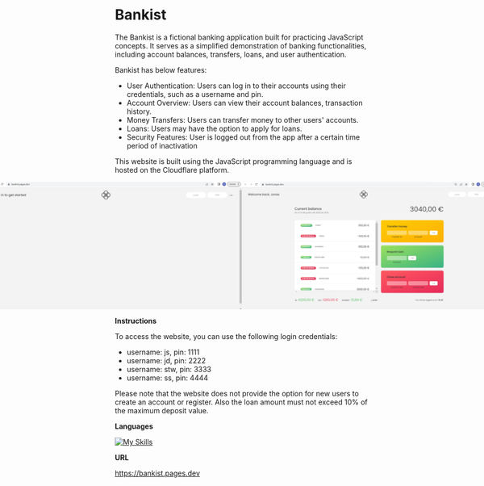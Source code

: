 # Bankist
The Bankist is a fictional banking application built for practicing JavaScript concepts. It serves as a simplified demonstration of banking functionalities, including account balances, transfers, loans, and user authentication.

Bankist has below features:
- User Authentication: Users can log in to their accounts using their credentials, such as a username and pin.
- Account Overview: Users can view their account balances, transaction history.
- Money Transfers: Users can transfer money to other users' accounts.
- Loans: Users may have the option to apply for loans.
- Security Features: User is logged out from the app after a certain time period of inactivation

This website is built using the JavaScript programming language and is hosted on the Cloudflare platform.

<div align="center" style="display: flex; justify-content: center; align-items: center;">
 <img src="Screenshots/1.jpg" width="950">
 <img src="Screenshots/2.jpg" width="950">
</div>
 
 **Instructions**
 
To access the website, you can use the following login credentials: 
* username: js, pin: 1111
* username: jd, pin: 2222
* username: stw, pin: 3333
* username: ss, pin: 4444

Please note that the website does not provide the option for new users to create an account or register.
Also the loan amount must not exceed 10% of the maximum deposit value.
 
**Languages**

[![My Skills](https://skillicons.dev/icons?i=js)](https://skillicons.dev)

**URL**

https://bankist.pages.dev
